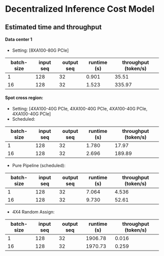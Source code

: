 # Decentralized Inference Cost Model


## Estimated time and throughput

#### Data center 1
  - Setting: [8XA100-80G PCIe]

| batch-size | input seq | output seq | runtime (s) | throughput (token/s) |
|------------|-----------|------------|-------------|----------------------|
| 1          | 128       | 32         | 0.901       | 35.51                |
| 16         | 128       | 32         | 1.523       | 335.97               |


#### Spot cross region: 
  - Setting: [4XA100-40G PCIe, 4XA100-40G PCIe, 4XA100-40G PCIe, 4XA100-40G PCIe]
  - Scheduled:
  
| batch-size | input seq | output seq | runtime (s) | throughput (token/s) |
|------------|-----------|------------|-------------|----------------------|
| 1          | 128       | 32         | 1.780       | 17.97                |
| 16         | 128       | 32         | 2.696       | 189.89               |

  - Pure Pipeline (scheduled):

| batch-size | input seq | output seq | runtime (s) | throughput (token/s) |
|------------|-----------|------------|-------------|----------------------|
| 1          | 128       | 32         | 7.064       | 4.536                |
| 16         | 128       | 32         | 9.730       | 52.61                |

 - 4X4 Random Assign:

| batch-size | input seq | output seq | runtime (s)   | throughput (token/s) |
|------------|-----------|------------|---------------|----------------------|
| 1          | 128       | 32         | 1906.78       | 0.016                |
| 16         | 128       | 32         | 1970.73       | 0.259                |